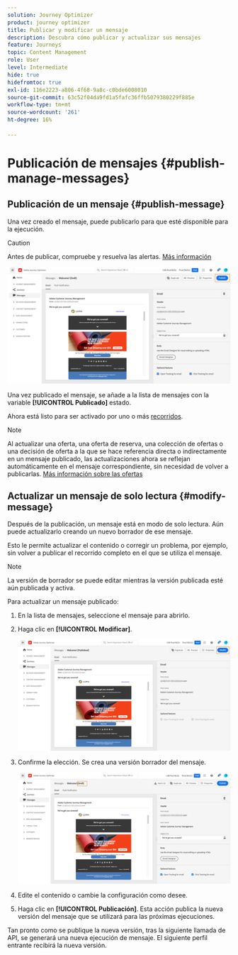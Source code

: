 ```yaml
---
solution: Journey Optimizer
product: journey optimizer
title: Publicar y modificar un mensaje
description: Descubra cómo publicar y actualizar sus mensajes
feature: Journeys
topic: Content Management
role: User
level: Intermediate
hide: true
hidefromtoc: true
exl-id: 116e2223-a806-4f68-9a8c-c0bde6008010
source-git-commit: 63c52f04da9fd1a5fafc36ffb5079380229f885e
workflow-type: tm+mt
source-wordcount: '261'
ht-degree: 16%

---
```


# Publicación de mensajes {#publish-manage-messages}

## Publicación de un mensaje {#publish-message}

Una vez creado el mensaje, puede publicarlo para que esté disponible para la ejecución.

>[!CAUTION]
>
>Antes de publicar, compruebe y resuelva las alertas. [Más información](alerts.md)

![](assets/publish-message.png)

Una vez publicado el mensaje, se añade a la lista de mensajes con la variable **[!UICONTROL Publicado]** estado.

Ahora está listo para ser activado por uno o más [recorridos](../building-journeys/journey.md).

>[!NOTE]
>
>Al actualizar una oferta, una oferta de reserva, una colección de ofertas o una decisión de oferta a la que se hace referencia directa o indirectamente en un mensaje publicado, las actualizaciones ahora se reflejan automáticamente en el mensaje correspondiente, sin necesidad de volver a publicarlas. [Más información sobre las ofertas](../offers/get-started/starting-offer-decisioning.md)

## Actualizar un mensaje de solo lectura {#modify-message}

Después de la publicación, un mensaje está en modo de solo lectura. Aún puede actualizarlo creando un nuevo borrador de ese mensaje.

Esto le permite actualizar el contenido o corregir un problema, por ejemplo, sin volver a publicar el recorrido completo en el que se utiliza el mensaje.

>[!NOTE]
>
>La versión de borrador se puede editar mientras la versión publicada esté aún publicada y activa.

Para actualizar un mensaje publicado:

1. En la lista de mensajes, seleccione el mensaje para abrirlo.

1. Haga clic en **[!UICONTROL Modificar]**.

   ![](assets/message-modify.png)

1. Confirme la elección. Se crea una versión borrador del mensaje.

   ![](assets/message-modify-v2.png)

1. Edite el contenido o cambie la configuración como desee.
1. Haga clic en **[!UICONTROL Publicación]**. Esta acción publica la nueva versión del mensaje que se utilizará para las próximas ejecuciones.

Tan pronto como se publique la nueva versión, tras la siguiente llamada de API, se generará una nueva ejecución de mensaje. El siguiente perfil entrante recibirá la nueva versión.

<!--For batch messages, the audience/segment being processed in the previous execution will not be affected by the new version. Only the next incoming API call with an audience/segment will generate a new message execution with the new version. -->

